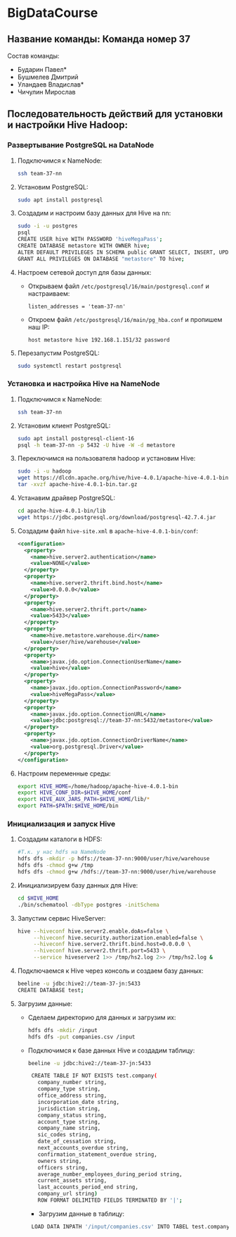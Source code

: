 # BigDataCourse

## Название команды: Команда номер 37

Состав команды:
* Бударин Павел*
* Бушмелев Дмитрий
* Уландаев Владислав*
* Чичулин Мирослав

## Последовательность действий для установки и настройки Hive Hadoop:
### Развертывание PostgreSQL на DataNode

1. Подключимся к NameNode:
   ```bash
   ssh team-37-nn
   ```

2. Установим PostgreSQL:
   ```bash
   sudo apt install postgresql
   ```

3. Создадим и настроим базу данных для Hive на nn:
   ```bash
   sudo -i -u postgres
   psql
   CREATE USER hive WITH PASSWORD 'hiveMegaPass';
   CREATE DATABASE metastore WITH OWNER hive;
   ALTER DEFAULT PRIVILEGES IN SCHEMA public GRANT SELECT, INSERT, UPDATE, DELETE ON TABLES TO hive;
   GRANT ALL PRIVILEGES ON DATABASE "metastore" TO hive;
   ```

4. Настроем сетевой доступ для базы данных:
   - Открываем файл `/etc/postgresql/16/main/postgresql.conf` и настраиваем:
     ```plaintext
     listen_addresses = 'team-37-nn'
     ```

   - Откроем файл `/etc/postgresql/16/main/pg_hba.conf` и пропишем наш IP:
     ```plaintext
     host metastore hive 192.168.1.151/32 password
     ```

5. Перезапустим PostgreSQL:
   ```bash
   sudo systemctl restart postgresql
   ```

### Установка и настройка Hive на NameNode

1. Подключимся к NameNode:
   ```bash
   ssh team-37-nn
   ```

2. Установим клиент PostgreSQL:
   ```bash
   sudo apt install postgresql-client-16
   psql -h team-37-nn -p 5432 -U hive -W -d metastore
   ```

3. Переключимся на пользователя hadoop и установим Hive:
   ```bash
   sudo -i -u hadoop
   wget https://dlcdn.apache.org/hive/hive-4.0.1/apache-hive-4.0.1-bin.tar.gz
   tar -xvzf apache-hive-4.0.1-bin.tar.gz
   ```

4. Устанавим драйвер PostgreSQL:
   ```bash
   cd apache-hive-4.0.1-bin/lib
   wget https://jdbc.postgresql.org/download/postgresql-42.7.4.jar
   ```

5. Создадим файл `hive-site.xml` в `apache-hive-4.0.1-bin/conf`:
   ```xml
   <configuration>
     <property>
       <name>hive.server2.authentication</name>
       <value>NONE</value>
     </property>
     <property>
       <name>hive.server2.thrift.bind.host</name>
       <value>0.0.0.0</value>
     </property>
     <property>
       <name>hive.server2.thrift.port</name>
       <value>5433</value>
     </property>
     <property>
       <name>hive.metastore.warehouse.dir</name>
       <value>/user/hive/warehouse</value>
     </property>
     <property>
       <name>javax.jdo.option.ConnectionUserName</name>
       <value>hive</value>
     </property>
     <property>
       <name>javax.jdo.option.ConnectionPassword</name>
       <value>hiveMegaPass</value>
     </property>
     <property>
       <name>javax.jdo.option.ConnectionURL</name>
       <value>jdbc:postgresql://team-37-nn:5432/metastore</value>
     </property>
     <property>
       <name>javax.jdo.option.ConnectionDriverName</name>
       <value>org.postgresql.Driver</value>
     </property>
   </configuration>
   ```


6. Настроим переменные среды:
   ```bash
   export HIVE_HOME=/home/hadoop/apache-hive-4.0.1-bin
   export HIVE_CONF_DIR=$HIVE_HOME/conf
   export HIVE_AUX_JARS_PATH=$HIVE_HOME/lib/*
   export PATH=$PATH:$HIVE_HOME/bin
   ```

### Инициализация и запуск Hive

1. Создадим каталоги в HDFS:
   ```bash
   #Т.к. у нас hdfs на NameNode
   hdfs dfs -mkdir -p hdfs://team-37-nn:9000/user/hive/warehouse
   hdfs dfs -chmod g+w /tmp
   hdfs dfs -chmod g+w /hdfs://team-37-nn:9000/user/hive/warehouse
   ```

2. Инициализируем базу данных для Hive:
   ```bash
   cd $HIVE_HOME
   ./bin/schematool -dbType postgres -initSchema
   ```

3. Запустим сервис HiveServer:
   ```bash
   hive --hiveconf hive.server2.enable.doAs=false \
        --hiveconf hive.security.authorization.enabled=false \
        --hiveconf hive.server2.thrift.bind.host=0.0.0.0 \
        --hiveconf hive.server2.thrift.port=5433 \
        --service hiveserver2 1>> /tmp/hs2.log 2>> /tmp/hs2.log &
   ```

4. Подключаемся к Hive через консоль и создаем базу данных:
   ```bash
   beeline -u jdbc:hive2://team-37-jn:5433
   CREATE DATABASE test;
   ```

5. Загрузим данные:

   - Сделаем директорию для данных и загрузим их:
     ```bash
     hdfs dfs -mkdir /input
     hdfs dfs -put companies.csv /input
     ```

   - Подключимся к базе данных Hive и создадим таблицу:
     ```bash
     beeline -u jdbc:hive2://team-37-jn:5433

      CREATE TABLE IF NOT EXISTS test.company(
        company_number string,
        company_type string,
        office_address string,
        incorporation_date string,
        jurisdiction string,
        company_status string,
        account_type string,
        company_name string,
        sic_codes string,
        date_of_cessation string,
        next_accounts_overdue string,
        confirmation_statement_overdue string,
        owners string,
        officers string,
        average_number_employees_during_period string,
        current_assets string,
        last_accounts_period_end string,
        company_url string)
        ROW FORMAT DELIMITED FIELDS TERMINATED BY '|';
     ```
     - Загрузим данные в таблицу:
     ```bash
      LOAD DATA INPATH '/input/companies.csv' INTO TABEL test.company;
     ```


